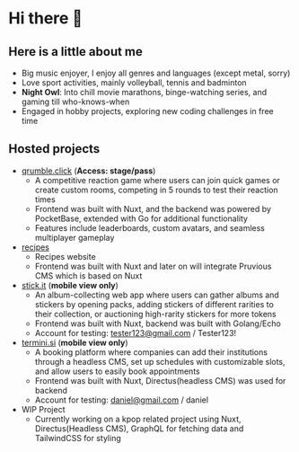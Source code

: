 # Hi there 👋

## Here is a little about me
- Big music enjoyer, I enjoy all genres and languages (except metal, sorry)
- Love sport activities, mainly volleyball, tennis and badminton
- **Night Owl**: Into chill movie marathons, binge-watching series, and gaming till who-knows-when
- Engaged in hobby projects, exploring new coding challenges in free time

## Hosted projects
- [qrumble.click](https://quick-tap-stage.vercel.app/) (**Access: stage/pass**)
  - A competitive reaction game where users can join quick games or create custom rooms, competing in 5 rounds to test their reaction times
  - Frontend was built with Nuxt, and the backend was powered by PocketBase, extended with Go for additional functionality
  - Features include leaderboards, custom avatars, and seamless multiplayer gameplay
- [recipes](https://recipes-lemon-five.vercel.app/)
  - Recipes website
  - Frontend was built with Nuxt and later on will integrate Pruvious CMS which is based on Nuxt
- [stick.it](https://stick-it-teal.vercel.app/) (**mobile view only**)
  - An album-collecting web app where users can gather albums and stickers by opening packs, adding stickers of different rarities to their collection, or auctioning high-rarity stickers for more tokens
  - Frontend was built with Nuxt, backend was built with Golang/Echo
  - Account for testing: tester123@gmail.com / Tester123!
- [termini.si](https://termini-si.vercel.app/) (**mobile view only**)
  - A booking platform where companies can add their institutions through a headless CMS, set up schedules with customizable slots, and allow users to easily book appointments
  - Frontend was built with Nuxt, Directus(headless CMS) was used for backend
  - Account for testing: daniel@gmail.com / daniel
- WIP Project
  - Currently working on a kpop related project using Nuxt, Directus(Headless CMS), GraphQL for fetching data and TailwindCSS for styling
